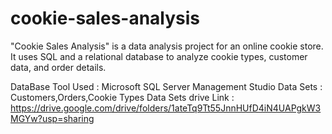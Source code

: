 # cookie-sales-analysis
"Cookie Sales Analysis" is a data analysis project for an online cookie store. It uses SQL and a relational database to analyze cookie types, customer data, and order details.

DataBase Tool Used    :  Microsoft SQL Server Management Studio
Data Sets             :  Customers,Orders,Cookie Types
Data Sets drive Link  :  https://drive.google.com/drive/folders/1ateTq9Tt55JnnHUfD4iN4UAPgkW3MGYw?usp=sharing 
